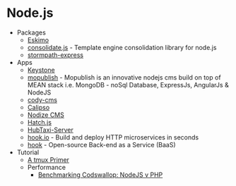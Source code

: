 # Node.js
* Packages
    - [Eskimo](http://eskimo.io/)
    - [consolidate.js](http://goo.gl/llXfUS) - Template engine consolidation library for node.js
    - [stormpath-express](http://goo.gl/5vtkE3)
* Apps
    - [Keystone](http://keystonejs.com/)
    - [mopublish](http://goo.gl/HxbrZ7) - Mopublish is an innovative nodejs cms build on top of MEAN stack i.e. MongoDB - noSql Database, ExpressJs, AngularJs & NodeJS
    - [cody-cms](http://www.cody-cms.org/en/)
    - [Calipso](http://calip.so/)
    - [Nodize CMS](http://nodize.com/)
    - [Hatch.js](http://hatchjs.com/)
    - [HubTaxi-Server](http://goo.gl/9ATSXz)
    - [hook.io](http://hook.io/) - Build and deploy HTTP microservices in seconds
    - [hook](http://goo.gl/lLQbBm) - Open-source Back-end as a Service (BaaS)
* Tutorial
    - [A tmux Primer](http://goo.gl/xVdAAy)
    - Performance
        - [Benchmarking Codswallop: NodeJS v PHP](https://goo.gl/n4EhWJ)
